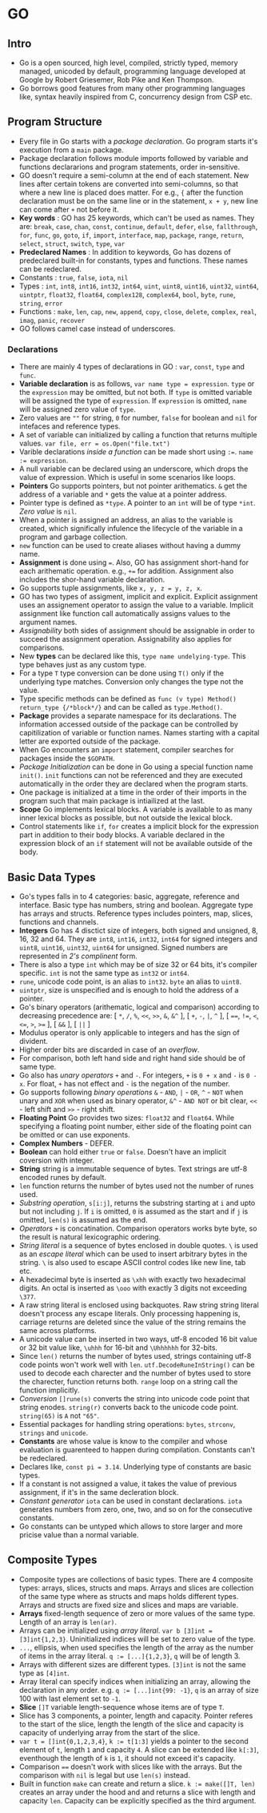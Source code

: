 # GO

## Intro
*   Go is a open sourced, high level, compiled, strictly typed, memory managed, unicoded by default, programming language developed at Google by Robert Griesemer, Rob Pike and Ken Thompson.
*   Go borrows good features from many other programming languages like, syntax heavily inspired from C, concurrency design from CSP etc.

## Program Structure
*   Every file in Go starts with a *package declaration*. Go program starts it's execution from a `main` package.
*   Package declaration follows module imports followed by variable and functions declararions and program statements, order in-sensitive.
*   GO doesn't require a semi-column at the end of each statement. New lines after certain tokens are converted into semi-columns, so that where a new line is placed does matter. For e.g., `{` after the function declaration must be on the same line or in the statement, `x + y`, new line can come after `+` not before it.
*   **Key words** : GO has 25 keywords, which can't be used as names. They are: `break`, `case`, `chan`, `const`, `continue`, `default`, `defer`, `else`, `fallthrough`, `for`, `func`, `go`, `goto`, `if`, `import`, `interface`, `map`, `package`, `range`, `return`, `select`, `struct`, `switch`, `type`, `var`
*   **Predeclared Names** : In addition to keywords, Go has dozens of predeclared built-in for constants, types and functions. These names can be redeclared.
*   Constants : `true`, `false`, `iota`, `nil`
*   Types : `int`, `int8`, `int16`, `int32`, `int64`, `uint`, `uint8`, `uint16`, `uint32`, `uint64`, `uintptr`, `float32`, `float64`, `complex128`, `complex64`, `bool`, `byte`, `rune`, `string`, `error`
*   Functions : `make`, `len`, `cap`, `new`, `append`, `copy`, `close`, `delete`, `complex`, `real`, `imag`, `panic`, `recover`
*   GO follows camel case instead of underscores.

### Declarations
*   There are mainly 4 types of declarations in GO : `var`, `const`, `type` and `func`.
*   **Variable declaration** is as follows, `var name type = expression`. `type` or the `expression` may be omitted, but not both. If `type` is omitted  variable will be assigned the type of `expression`. If `expression` is omitted, `name` will be assigned zero value of `type`.
*   Zero values are `""` for string, `0` for number, `false` for boolean and `nil` for intefaces and reference types.
*   A set of variable can initialized by calling a function that returns multiple values. `var file, err = os.Open("file.txt")`
*   Varible declarations *inside a function* can be made short using `:=`. `name := expression`.
*   A null variable can be declared using an underscore, which drops the value of expression. Which is useful in some scenarios like loops.
*   **Pointers** Go supports pointers, but not pointer arithematics. `&` get the address of a variable and `*` gets the value at a pointer address.
*   Pointer type is defined as `*type`. A pointer to an `int` will be of type `*int`. *Zero value* is `nil`.
*   When a pointer is assigned an address, an alias to the variable is created, which significally infulence the lifecycle of the variable in a program and garbage collection.
*   `new` function can be used to create aliases without having a dummy name.
*   **Assignment** is done using `=`. Also, GO has assignment short-hand for each arithematic operation. e.g., `+=` for addition. Assignment also includes the shor-hand variable declaration.
*   Go supports tuple assignments, like `x, y, z = y, z, x`.
*   GO has two types of assigment, implicit and explicit. Explicit assignment uses an assignement operator to assign the value to a variable. Implicit assignment like function call automatically assigns values to the argument names.
*   *Assignability* both sides of assignment should be assignable in order to succeed the assignment operation. Assignability also applies for comparisons.
*   New **types** can be declared like this, `type name undelying-type`. This type behaves just as any custom type.
*   For a type `T` type conversion can be done using `T()` only if the underlying type matches. Conversion only changes the type not the value.
*   Type specific methods can be defined as `func (v type) Method() return_type {/*block*/}` and can be called as `type.Method()`.
*   **Package** provides a separate namespace for its declarations. The information accessed outside of the package can be controlled by capitilization of variable or function names. Names starting with a capital letter are exported outside of the package.
*   When Go encounters an `import` statement, compiler searches for packages inside the `$GOPATH`.
*   *Package Initialization* can be done in Go using a special function name `init()`. `init` functions can not be referenced and they are executed automatically in the order they are declared when the program starts.
*   One package is initialized at a time in the order of their imports in the program such that main package is intiailized at the last.
*   **Scope** Go implements lexical blocks. A variable is available to as many inner lexical blocks as possible, but not outside the lexical block.
*   Control statements like `if`, `for` creates a implicit block for the expression part in addition to their body blocks. A variable declared in the expression block of an `if` statement will not be available outside of the body.

## Basic Data Types

*   Go's types falls in to 4 categories: basic, aggregate, reference and interface. Basic type has numbers, string and boolean. Aggregate type has arrays and structs. Reference types includes pointers, map, slices, functions and channels.
*   **Integers** Go has 4 disctict size of integers, both signed and unsigned, 8, 16, 32 and 64. They are `int8`, `int16`, `int32`, `int64` for signed integers and `uint8`, `uint16`, `uint32`, `uint64` for unsigned. Signed numbers are represented in *2's complinent* form.
*   There is also a type `int` which may be of size 32 or 64 bits, it's compiler specific. `int` is not the same type as `int32` or `int64`.
*   `rune`, unicode code point, is an alias to `int32`. `byte` an alias to `uint8`.
*   `uintptr`, size is unspecified and is enough to hold the address of a pointer.
*   Go's binary operators (arithematic, logical and comparison) according to decreasing precedence are: [ `*`, `/`, `%`, `<<`, `>>`, `&`, `&^` ], [ `+`, `-`, `|`, `^` ], [ `==`, `!=`, `<`, `<=`, `>`, `>=` ], [ `&&` ], [ `||` ]
*   Modulus operator is only applicable to integers and has the sign of divident.
*   Higher order bits are discarded in case of an *overflow*.
*   For comparison, both left hand side and right hand side should be of same type. 
*   Go also has *unary operators* `+` and `-`. For integers, `+` is `0 + x` and `-` is `0 - x`. For float, `+` has not effect and `-` is the negation of the number.
*   Go supports following *binary operations* `&` - `AND`, `|` - `OR`, `^` - `NOT` when unary and `XOR` when used as binary operator, `&^` - `AND NOT` or bit clear, `<<` - left shift and `>>` - right shift.
*   **Floating Point** Go provides two sizes: `float32` and `float64`. While specifying a floating point number, either side of the floating point can be omitted or can use exponents.
*   **Complex Numbers** - DEFER.
*   **Boolean** can hold either `true` or `false`. Doesn't have an implicit coversion with integer.
*   **String** string is a immutable sequence of bytes. Text strings are utf-8 encoded runes by default.
*   `len` function returns the number of bytes used not the number of runes used.
*   *Substring operation*, `s[i:j]`, returns the substring starting at `i` and upto but not including `j`. If `i` is omitted, `0` is assumed as the start and if `j` is omitted, `len(s)` is assumed as the end.
*   *Operators* `+` is concatination. Comparison operators works byte byte, so the result is natural lexicographic ordering.
*   *String literal* is a sequence of bytes enclosed in double quotes. `\` is used as an *escape literal* which can be used to insert arbitrary bytes in the string. `\` is also used to escape ASCII control codes like new line, tab etc.
*   A hexadecimal byte is inserted as `\xhh` with exactly two hexadecimal digits. An octal is inserted as `\ooo` with exactly 3 digits not exceeding `\377`.
*   A raw string literal is enclosed using backquotes. Raw string string literal doesn't process any escape literals. Only processing happening is, carriage returns are deleted since the value of the string remains the same across platforms.
*   A unicode value can be inserted in two ways, utf-8 encoded 16 bit value or 32 bit value like, `\uhhh` for 16-bit and `\Uhhhhhh` for 32-bits.
*   Since `len()` returns the number of bytes used, strings containing utf-8 code points won't work well with `len`. `utf.DecodeRuneInString()` can be used to decode each charecter and the number of bytes used to store the charecter, function returns both. `range` loop on a string call the function implicitly.
*   *Conversion* `[]rune(s)` converts the string into unicode code point that string enodes. `string(r)` converts back to the unicode code point. `string(65)` is `A` not `"65"`.
*   Essential packages for handling string operations: `bytes`, `strconv`, `strings` and `unicode`.
*   **Constants** are whose value is know to the compiler and whose evaluation is guarenteed to happen during compilation. Constants can't be redeclared.
*   Declares like, `const pi = 3.14`. Underlying type of constants are basic types.
*   If a constant is not assigned a value, it takes the value of previous assignment, if it's in the same decleration block.
*   *Constant generator* `iota` can be used in constant declarations. `iota` generates numbers from zero, one, two, and so on for the consecutive constants.
*   Go constants can be untyped which allows to store larger and more pricise value than a normal variable.

## Composite Types

*   Composite types are collections of basic types. There are 4 composite types: arrays, slices, structs and maps. Arrays and slices are collection of the same type where as structs and maps holds different types. Arrays and structs are fixed size and slices and maps are variable.
*   **Arrays** fixed-length sequence of zero or more values of the same type. Length of an array is `len(ar)`.
*   Arrays can be initialized using *array literal*. `var b [3]int = [3]int{1,2,3}`. Uninitialized indices will be set to zero value of the type.
*   `...`, ellipsis, when used specifies the length of the array as the number of items in the array literal. `q := [...]{1,2,3}`, `q` will be of length 3.
*   Arrays with different sizes are different types. `[3]int` is not the same type as `[4]int`.
*   Array literal can specify indices when initializing an array, allowing the declaration in any order. e.g. `q := [...]int{99: -1}`, `q` is an array of size 100 with last element set to `-1`.
*   **Slice** `[]T` variable length-sequence whose items are of type `T`.
*   Slice has 3 components, a pointer, length and capacity. Pointer referes to the start of the slice, length the length of the slice and capacity is capacity of underlying array from the start of the slice.
*   `var t = []int{0,1,2,3,4}`, `k := t[1:3]` yields a pointer to the second element of `t`, length `1` and capacity `4`. A slice can be extended like `k[:3]`, eventhough the length of `k` is `1`, it should not exceed it's capacity.
*   Comparison `==` doesn't work with slices like with the arrays. But the comparison with `nil` is legal but use `len(s)` instead. 
*   Built in function `make` can create and return a slice. `k := make([]T, len)` creates an array under the hood and and returns a slice with length and capacity `len`. Capacity can be explicitly specified as the third argument.